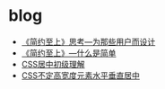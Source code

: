 # blog
- [《简约至上》思考—为那些用户而设计](https://github.com/XXHolic/blog/issues/1)
- [《简约至上》—什么是简单](https://github.com/XXHolic/blog/issues/2)
- [CSS居中初级理解](https://github.com/XXHolic/blog/issues/3)
- [CSS不定高宽度元素水平垂直居中](https://github.com/XXHolic/blog/issues/4)